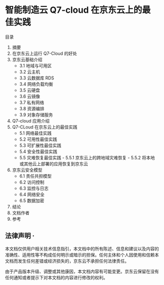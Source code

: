 # 智能制造云 Q7-cloud 在京东云上的最佳实践


目录
1. 摘要 
2. 在京东云上运行 Q7-Cloud 的好处
3. 京东云基础介绍 
    - 3.1	地域与可用区 
    - 3.2	云主机 
    - 3.3	云数据库 RDS 
    - 3.4	网络负载均衡 
    - 3.5	云硬盘 
    - 3.6 	云镜像 
    - 3.7 	私有网络
    - 3.8 	资源编排 
    - 3.9 对象存储服务 
4. Q7-cloud 应用介绍 
5. Q7-CLoud 在京东云上的最佳实践
    - 5.1	网络最佳实践 
    - 5.2	可用性最佳实践 
    - 5.3	可扩展性最佳实践 
    - 5.4	安全性最佳实践 
    - 5.5	灾难恢复最佳实践 
           - 5.5.1	京东云上的跨地域灾难恢复 
           - 5.5.2	将本地或其他云上部署的应用恢复到京东云
6. 京东云安全模型 
    - 6.1	责任共担模型 
    - 6.2	访问控制 
    - 6.3	监控与日志 
    - 6.4	网络安全 
    - 6.5	数据加密 
7. 结论 
8. 文档作者
9. 参考 

 

## 法律声明 · 

本文档仅供用户相关技术信息指引，本文档中的所有陈述、信息和建议以及内容的准确性、适用性等不构成任何明示或暗示的担保。任何主体和个人因使用和信赖本文档而发生任何差错或经济损失的，京东云不承担任何法律责任。 

由于产品版本升级、调整或其他康因，本文档内容有可能变更。京东云保留在没有任何通知或者提示下对本文档的内容进行修改的权利。 


